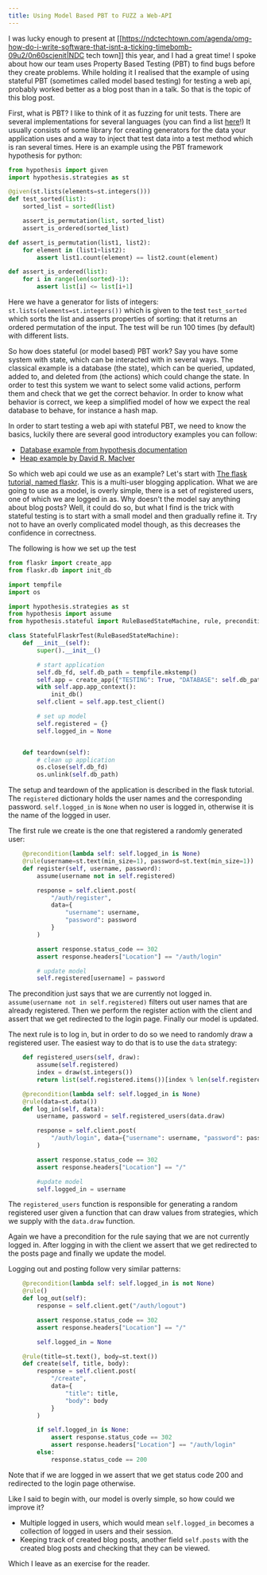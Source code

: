 ```yaml
---
title: Using Model Based PBT to FUZZ a Web-API
---
```


I was lucky enough to present at
[[https://ndctechtown.com/agenda/omg-how-do-i-write-software-that-isnt-a-ticking-timebomb-09u2/0n60scjenit|NDC
tech town]] this year, and I had a great time! I spoke about how our team uses
Property Based Testing (PBT) to find bugs before they create problems. While
holding it I realised that the example of using stateful PBT
(sometimes called model based testing) for testing a web api, probably worked better
as a blog post than in a talk. So that is the topic of this blog post.

First, what is PBT? I like to think of it as fuzzing for unit tests. There
are several implementations for several languages (you can find a list [here](github.com/jmid/pbt-frameworks)!)
It usually consists of some library for creating generators for the data your
application uses and a way to inject that test data into a test method which
is ran several times. Here is an example using the PBT framework hypothesis for
python:

```python
from hypothesis import given
import hypothesis.strategies as st

@given(st.lists(elements=st.integers()))
def test_sorted(list):
    sorted_list = sorted(list)

    assert_is_permutation(list, sorted_list)
    assert_is_ordered(sorted_list)

def assert_is_permutation(list1, list2):
    for element in (list1+list2):
        assert list1.count(element) == list2.count(element)

def assert_is_ordered(list):
    for i in range(len(sorted)-1):
        assert list[i] <= list[i+1]
```

Here we have a generator for lists of integers:
`st.lists(elements=st.integers())` which is given to the test `test_sorted`
which sorts the list and asserts properties of sorting: that it returns an
ordered permutation of the input. The test will be run 100 times (by default)
with different lists.

So how does stateful (or model based) PBT work? Say you have some system with
state, which can be interacted with in several ways. The classical example is a
database (the state), which can be queried, updated, added to, and deleted from
(the actions) which could change the state. In order to test this system we want
to select some valid actions, perform them and check that we get the correct behavior.
In order to know what behavior is correct, we keep a simplified model of how we
expect the real database to behave, for instance a hash map.

In order to start testing a web api with stateful PBT, we need to know the basics,
luckily there are several good introductory examples you can follow:

* [Database example from hypothesis documentation](https://hypothesis.readthedocs.io/en/latest/stateful.html)
* [Heap example by David R. MacIver](https://hypothesis.works/articles/rule-based-stateful-testing/)

So which web api could we use as an example? Let's start with [The flask
tutorial, named flaskr](https://github.com/pallets/flask/tree/a9b99b3489cc24b5bed99fbadbd91f598a5a1420/examples/tutorial).
This is a multi-user blogging application. What we are going to use as a model,
is overly simple, there is a set of registered users, one of which we are logged in as. Why
doesn't the model say anything about blog posts? Well, it could do so, but
what I find is the trick with stateful testing is to start with a small model and
then gradually refine it. Try not to have an overly complicated model though, as this
decreases the confidence in correctness.

The following is how we set up the test

```python
from flaskr import create_app
from flaskr.db import init_db

import tempfile
import os

import hypothesis.strategies as st
from hypothesis import assume
from hypothesis.stateful import RuleBasedStateMachine, rule, precondition

class StatefulFlaskrTest(RuleBasedStateMachine):
    def __init__(self):
        super().__init__()

        # start application
        self.db_fd, self.db_path = tempfile.mkstemp()
        self.app = create_app({"TESTING": True, "DATABASE": self.db_path})
        with self.app.app_context():
            init_db()
        self.client = self.app.test_client()

        # set up model
        self.registered = {}
        self.logged_in = None


    def teardown(self):
        # clean up application
        os.close(self.db_fd)
        os.unlink(self.db_path)
```

The setup and teardown of the application is described in the flask tutorial.
The `registered` dictionary holds the user names and the corresponding
password. `self.logged_in` is `None` when no user is logged in, otherwise it
is the name of the logged in user.

The first rule we create is the one that registered a randomly generated user:

```python
    @precondition(lambda self: self.logged_in is None)
    @rule(username=st.text(min_size=1), password=st.text(min_size=1))
    def register(self, username, password):
        assume(username not in self.registered)

        response = self.client.post(
            "/auth/register",
            data={
                "username": username,
                "password": password
            }
        )

        assert response.status_code == 302
        assert response.headers["Location"] == "/auth/login"

        # update model
        self.registered[username] = password
```

The precondition just says that we are currently not logged in.
`assume(username not in self.registered)` filters out user names that are already
registered. Then we perform the register action with the client and assert that
we get redirected to the login page. Finally our model is updated.

The next rule is to log in, but in order to do so we need to randomly draw a
registered user. The easiest way to do that is to use the `data` strategy:

```python
    def registered_users(self, draw):
        assume(self.registered)
        index = draw(st.integers())
        return list(self.registered.items())[index % len(self.registered)]

    @precondition(lambda self: self.logged_in is None)
    @rule(data=st.data())
    def log_in(self, data):
        username, password = self.registered_users(data.draw)

        response = self.client.post(
            "/auth/login", data={"username": username, "password": password}
        )

        assert response.status_code == 302
        assert response.headers["Location"] == "/"

        #update model
        self.logged_in = username
```

The `registered_users` function is responsible for generating a random registered user
given a function that can draw values from strategies, which we supply with the
`data.draw` function.

Again we have a precondition for the rule saying that we are not currently logged in. After
logging in with the client we assert that we get redirected to the posts page and finally we
update the model.

Logging out and posting follow very similar patterns:

```python
    @precondition(lambda self: self.logged_in is not None)
    @rule()
    def log_out(self):
        response = self.client.get("/auth/logout")

        assert response.status_code == 302
        assert response.headers["Location"] == "/"

        self.logged_in = None

    @rule(title=st.text(), body=st.text())
    def create(self, title, body):
        response = self.client.post(
            "/create",
            data={
                "title": title,
                "body": body
            }
        )

        if self.logged_in is None:
            assert response.status_code == 302
            assert response.headers["Location"] == "/auth/login"
        else:
            response.status_code == 200

```

Note that if we are logged in we assert that we get status code 200 and redirected to
the login page otherwise.

Like I said to begin with, our model is overly simple, so how could we improve it?

* Multiple logged in users, which would mean `self.logged_in` becomes a collection of
    logged in users and their session.
* Keeping track of created blog posts, another field `self.posts` with the created
    blog posts and checking that they can be viewed.

Which I leave as an exercise for the reader.
